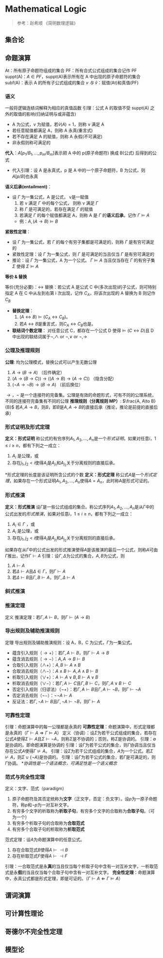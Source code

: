 # Mathematical Logic
> 参考：赵希顺 《简明数理逻辑》

## 集合论

## 命题演算
At：所有原子命题符组成的集合
PF：所有合式公式组成的集合记作 PF
suppt(A)：$A\in PF$，suppt(A)表示所有在 A 中出现的原子命题符的集合
subf(A)：表示 A 的所有子公式组成的集合
$v\ 与\ \hat{v}$：赋值(At)和真值(PF)
### 语义
一般将逻辑连结词解释为相应的真值函数
引理：公式 A 的取值不受 suppt(A) 之外的取值的影响(归纳证明与或非蕴含)
  - A 为公式，v 为赋值，若$\hat{v}(A) = 1$，则称 v 满足 A
  - 若任意赋值都满足 A，则称 A 永真(重言式)
  - 若不存在满足 A 的赋值，则称 A 永假(不可满足)
  - 非永假则称可满足的

**代入**：$A[p_1/B_1,...,p_m/B_m]$表示把 A 中的 p(原子命题符) 换成 B(公式) 后得到的公式
 - 代入引理：设 A 是永真式，p 是 A 中的一个原子命题符，B 为公式，则$A[p/B]$也永真 

**语义后承(entailment)**：
- 设 $\Gamma$ 为一集公式，A 是公式， v是一赋值
  1. 若 v 满足 $\Gamma$ 中的每个公式， 则称 v 满足 $\Gamma$
  2. 称 $\Gamma$ 是可满足的，若存在满足 $\Gamma$ 的赋值
  3. 若满足 $\Gamma$ 的每个赋值都满足 A，则称 A 是 $\Gamma$ 的**语义后承**，记作 $\Gamma \models A$
  - 例：$A, (A\to B)\models B$

**紧致性定理**：
- 设 $\Gamma$ 为一集公式，若 $\Gamma$ 的每个有穷子集都是可满足的，则称 $\Gamma$ 是有穷可满足的
- 紧致性定理：设 $\Gamma$ 为一集公式，则 $\Gamma$ 是可满足的当且仅当 $\Gamma$ 是有穷可满足的
- 推论：设 $\Gamma$ 为一集公式，A 为一个公式。 $\Gamma\models A$ 当且仅当存在 $\Gamma$ 的有穷子集 $\Sigma$ 使得 $\Sigma\models A$ 

**等价 & 替换**

等价(充分必要)：$\leftrightarrow$
替换：若公式 A 是公式 C 中(多次出现)的子公式，则可特别指定 A 在 C 中从左到右第 i 次出现，记作 $C_A$，将该次出现的 A 替换为 B 则记作 $C_B$
- **替换定理**：
  1. $(A\leftrightarrow B)\models (C_A\leftrightarrow C_B)$。
  2. 若$A\leftrightarrow B$是重言式，则$C_A\leftrightarrow C_B$也是。
- **联结词个数定理**：
  对任意公式 C，都存在一个公式 D 使得$\models(C\leftrightarrow D)$且 D 中出现的联结词属于${\neg, \land}$ or ${\neg, \lor}$ or ${\neg, \to}$

### 公理及推理规则
**公理**:
均为公理模式，替换公式可以产生无数公理
  1. $A\to(B\to A)$                           （后件确定）
  2. $(A\to(B\to C))\to((A\to B)\to(A\to C))$ （隐含分配）
  3. $(\neg A\to\neg B)\to(B\to A)$           （前后换位）

${\to，\neg}$ 是一个连接符的完备集。公理是有效的命题形式，可有不同的公理系统，不同的连接符完备集有不同的公理
**推理规则（分离规则 MP）**: $\frac{A, A\to B}{B}$
若$A, A\to B$，则$B$，即$B$是$A, A\to B$的直接后承（推论，推论是前提的直接后承）

### 形式证明及形式定理
**定义：形式证明**
称公式的有穷序列$A_1, A_2, ..., A_n$是一个*形式证明*，如果对任意$i$，$1\leq i \geq n$，都有下列之一成立：
  1. $A_i$ 是公理，或
  2. 存在$j_1, j_2 < i$使得$A_i$是$A_{j_1}$和$A_{j_2}$关于分离规则的直接后承。

\*形式定理的长度是该证明所含公式的个数
**定义：形式定理**
称公式$A$是一个*形式定理*，如果存在一个形式证明$A_1, A_2, ..., A_n$使得$A = A_n$，此时称A是形式可证的。

### 形式推演
**定义：形式推演**
设$\Gamma$是一些公式组成的集合。称公式序列$A_1, A_2, ..., A_n$是从$\Gamma$中的公式出发的*形式推演*，如果对任意$i$，$1\leq i \geq n$，都有下列之一成立：
  1. $A_i\in \Gamma$ ，或
  2. $A_i$ 是公理，或
  3. 存在$j_1, j_2 < i$使得$A_i$是$A_{j_1}$和$A_{j_2}$关于分离规则的直接后承。

如果存在从$\Gamma$中的公式出发的形式推演使得$A$是该推演的最后一个公式，则称$A$可由$\Gamma$推出，记作$\Gamma\vdash A$
引理：设$\Gamma, \Delta$为公式的集合，$A, B$为公式，则
  1. $A\vdash A$
  2. 若$\Delta\vdash A$且$\Delta\in\Gamma$，则$\Gamma\vdash A$
  3. 若$\Delta\vdash B$且$\Gamma, B\vdash A$，则$\Gamma, \Delta\vdash A$

### 斜式推演
### 推演定理
定义 推演定理：若$\Gamma, A\vdash B$，则$\Gamma\vdash(A\to B)$

### 导出规则及辅助推演规则
定理 导出规则及辅助推演规则：设 A，B，C 为公式，$\Gamma$为一集公式。
  - 蕴含引入规则（$\to +$）：若$\Gamma, A\vdash B$，则$\Gamma\vdash A\to B$
  - 蕴含消去规则（$\to -$）：$A, A\to B\vdash B$
  - 合取引入规则（$\land +$）：$A, B\vdash A\land B$
  - 合取消去规则（$\land -$）：$A\land B\vdash A, A\land B\vdash B$
  - 析取引入规则（$\lor +$）：$A\vdash A\lor B, B\vdash A\lor B$
  - 析取消去规则（$\lor -$）：若$\Gamma, A\vdash C$且$\Gamma, B\vdash C$，则$\Gamma, A\lor B\vdash C$
  - 否定引入规则（归谬法）（$\neg +$）：若$\Gamma, A\vdash B$且$\Gamma, A\vdash \neg B$，则$\Gamma\vdash \neg A$
  - 否定消去规则（$\neg -$）：$\neg\neg A\vdash A$
  - 反证法：若$\Gamma, \neg A\vdash B$且$\Gamma, \neg A\vdash\neg B$，则$\Gamma\vdash A$

### 可靠性定理
引理：命题演算中的每一公理都是永真的
**可靠性定理**：命题演算中，形式定理都是永真的（$\Gamma \vdash A \Rightarrow \Gamma \models A$）
定义（协调）：设$\Sigma$为若干公式组成的集合，若存在公式$A$使得$\Sigma\vdash A$且$\Sigma\vdash\neg A$，则称$\Sigma$是不协调的；否则，称$\Sigma$是协调的。
引理：$\emptyset$是协调的。即命题演算是协调的
引理：设$\Gamma$为若干公式的集合，则$\Gamma$协调当且仅当存在公式$A$使得$\Gamma\not\vdash A$。
引理：设$\Sigma$为若干公式组成的集合，$A$为一个公式。若$\Sigma\not\vdash A$，则$\Sigma\cup\{\neg A\}$是协调的。
引理：设$\Gamma$为若干公式的集合，若$\Gamma$是可满足的，则$\Gamma$协调。
\**协调性是一个语法概念，可满足性是一个语义概念*

### 范式与完全性定理
定义：文字、范式（paradigm）
  1. 原子命题符及其否定统称为**文字**（正文字，否定：负文字）。设$p$为一原子命题符，称$p$和$\neg p$为一对互补文字。
  2. 有穷多个文字的析取称为**析取子句**，有穷多个文字的合取称为**合取子句**。（可为一个）
  3. 有穷多个析取子句的合取称为**合取范式**
  4. 有穷多个合取子句的析取称为**析取范式**

范式定理：设$A$为命题演算中的任意公式。
  1. 存在合取范式$B$使得$A\vdash\dashv B$
  2. 存在析取范式$F$使得$A\vdash\dashv F$

引理：一合取范式是永**真**的当且仅当每个析取子句中含有一对互补文字，一析取范式是永**假**的当且仅当每个合取子句中含有一对互补文字。
**完全性定理**：命题演算中，永真公式都是形式定理，即是可证的。（$\Gamma \vdash A \Leftarrow \Gamma \models A$）

## 谓词演算

## 可计算性理论

## 哥德尔不完全性定理

## 模型论